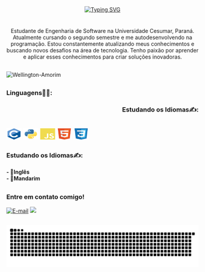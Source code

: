 <div align="center">
  <a href="https://git.io/typing-svg">
    <img src="https://readme-typing-svg.demolab.com?font=Fira+Code&weight=500&size=22&pause=1000&color=00FF00&center=true&vCenter=true&random=false&width=524&lines=%E2%8A%B9+Bem-vindo+ao+meu+perfil!+%CB%99%E1%B5%95%CB%99+%E2%8A%B9+" alt="Typing SVG">
  </a>
</div>

#

<p align="center">Estudante de Engenharia de Software na Universidade Cesumar, Paraná. Atualmente cursando o segundo semestre e me autodesenvolvendo na programação.
Estou constantemente atualizando meus conhecimentos e buscando novos desafios na área de tecnologia. Tenho paixão por aprender e aplicar esses conhecimentos para criar soluções inovadoras.
  
   ##

<div>

![Wellington-Amorim](https://github-readme-stats.vercel.app/api?username=Wellington-Amorim&show_icons=true&theme=tokyonight)

</div>

   ##

<h3 align="left">Linguagens👨‍💻: </h3> <h3 align="right">Estudando os Idiomas✍: </h3>
<div style="display: inline_block"><br>
  <img align="center" alt="Wellington-C" height="30" width="40" src="https://raw.githubusercontent.com/devicons/devicon/master/icons/c/c-original.svg">
  <img align="center" alt="Wellington-Python" height="30" width="40" src="https://raw.githubusercontent.com/devicons/devicon/master/icons/python/python-original.svg">
  <img align="center" alt="Wellington-Js" height="30" width="40" src="https://raw.githubusercontent.com/devicons/devicon/master/icons/javascript/javascript-plain.svg">
  <img align="center" alt="Wellington-HTML" height="30" width="40" src="https://raw.githubusercontent.com/devicons/devicon/master/icons/html5/html5-original.svg">
  <img align="center" alt="Wellington-CSS" height="30" width="40" src="https://raw.githubusercontent.com/devicons/devicon/master/icons/css3/css3-original.svg">
</div>

  ##

<h3 align="left">Estudando os Idiomas✍: </h3>
<h4 align="left"> - 🗽Inglês<br>- 🐲Mandarim </h4>
  
  ##
 
<h3 align="left">Entre em contato comigo!</h3>

[![E-mail](https://img.shields.io/badge/-Email-000?style=for-the-badge&logo=microsoft-outlook&logoColor=FF00F6&color:FFF)](mailto:amorimwellington788@gmail.com)
<a href="https://www.linkedin.com/in/wellington-amorim-8a223b296?utm_source=share&utm_campaign=share_via&utm_content=profile&utm_medium=ios_app" target="_blank"><img src="https://img.shields.io/badge/-LinkedIn-%230077B5?style=for-the-badge&logo=linkedin&logoColor=white" target="_blank"></a> 

  ##

<picture align="center">
  <source media="(prefers-color-scheme: dark)" srcset="https://raw.githubusercontent.com/Wellington-Amorim/Wellington-Amorim/output/github-contribution-grid-snake-dark.svg">
  <source media="(prefers-color-scheme: light)" srcset="https://raw.githubusercontent.com/Wellington-Amorim/Wellington-Amorim/output/github-contribution-grid-snake-dark.svg">
  <img align="center" alt="github contribution grid snake animation" src="https://raw.githubusercontent.com/Wellington-Amorim/Wellington-Amorim/output/github-contribution-grid-snake.svg">
</picture>
